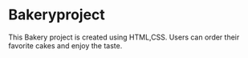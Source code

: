 # Bakeryproject
This Bakery project is created using HTML,CSS. Users can order their favorite cakes and enjoy the taste.
